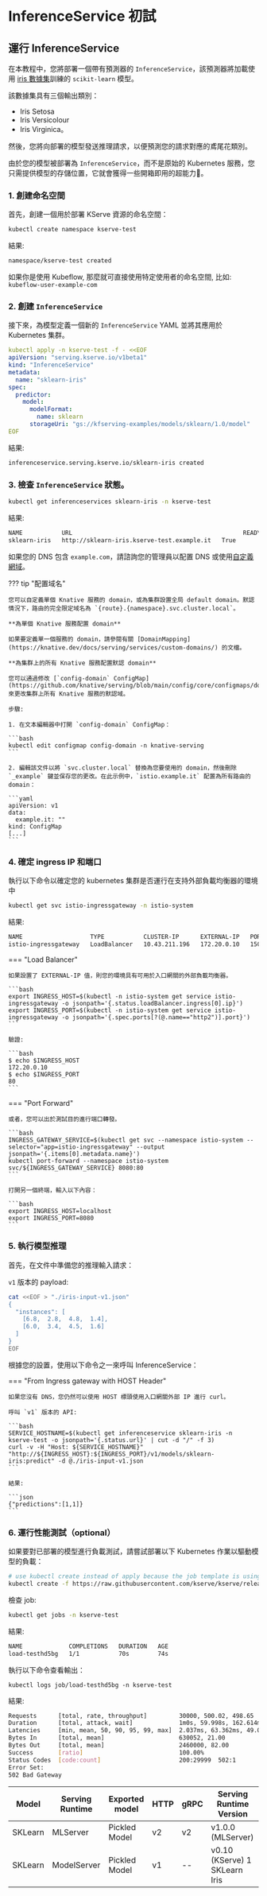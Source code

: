 # InferenceService 初試

## 運行 InferenceService

在本教程中，您將部署一個帶有預測器的 `InferenceService`，該預測器將加載使用 [iris 數據集](https://archive.ics.uci.edu/ml/datasets/iris)訓練的 `scikit-learn` 模型。

該數據集具有三個輸出類別：

- Iris Setosa
- Iris Versicolour
- Iris Virginica。

然後，您將向部署的模型發送推理請求，以便預測您的請求對應的鳶尾花類別。

由於您的模型被部署為 `InferenceService`，而不是原始的 Kubernetes 服務，您只需提供模型的存儲位置，它就會獲得一些開箱即用的超能力🚀。


### 1. 創建命名空間

首先，創建一個用於部署 KServe 資源的命名空間：

```bash
kubectl create namespace kserve-test
```

結果:

```bash
namespace/kserve-test created
```

如果你是使用 Kubeflow, 那麼就可直接使用特定使用者的命名空間, 比如: `kubeflow-user-example-com`

### 2. 創建 `InferenceService`

接下來，為模型定義一個新的 `InferenceService` YAML 並將其應用於 Kubernetes 集群。

```yaml
kubectl apply -n kserve-test -f - <<EOF
apiVersion: "serving.kserve.io/v1beta1"
kind: "InferenceService"
metadata:
  name: "sklearn-iris"
spec:
  predictor:
    model:
      modelFormat:
        name: sklearn
      storageUri: "gs://kfserving-examples/models/sklearn/1.0/model"
EOF
```

結果:

```bash
inferenceservice.serving.kserve.io/sklearn-iris created
```

### 3. 檢查 `InferenceService` 狀態。

```bash
kubectl get inferenceservices sklearn-iris -n kserve-test
```

結果:

```bash
NAME           URL                                                READY   PREV   LATEST   PREVROLLEDOUTREVISION   LATESTREADYREVISION                    AGE
sklearn-iris   http://sklearn-iris.kserve-test.example.it   True           100                              sklearn-iris-predictor-default-00001   27m
```

如果您的 DNS 包含 `example.com`，請諮詢您的管理員以配置 DNS 或使用[自定義網域](https://knative.dev/docs/serving/using-a-custom-domain)。

??? tip "配置域名"

    您可以自定義單個 Knative 服務的 domain，或為集群設置全局 default domain。默認情況下，路由的完全限定域名為 `{route}.{namespace}.svc.cluster.local`。

    **為單個 Knative 服務配置 domain**

    如果要定義單一個服務的 domain，請參閱有關 [DomainMapping](https://knative.dev/docs/serving/services/custom-domains/) 的文檔。

    **為集群上的所有 Knative 服務配置默認 domain**

    您可以通過修改 [`config-domain` ConfigMap](https://github.com/knative/serving/blob/main/config/core/configmaps/domain.yaml) 來更改集群上所有 Knative 服務的默認域。

    步驟:

    1. 在文本編輯器中打開 `config-domain` ConfigMap：

    ```bash
    kubectl edit configmap config-domain -n knative-serving
    ```

    2. 編輯該文件以將 `svc.cluster.local` 替換為您要使用的 domain，然後刪除 `_example` 鍵並保存您的更改。在此示例中，`istio.example.it` 配置為所有路由的 domain：

    ```yaml
    apiVersion: v1
    data:
      example.it: ""
    kind: ConfigMap
    [...]
    ```


### 4. 確定 ingress IP 和端口

執行以下命令以確定您的 kubernetes 集群是否運行在支持外部負載均衡器的環境中

```bash
kubectl get svc istio-ingressgateway -n istio-system
```

結果:

```bash
NAME                   TYPE           CLUSTER-IP      EXTERNAL-IP   PORT(S)                                                                      AGE
istio-ingressgateway   LoadBalancer   10.43.211.196   172.20.0.10   15021:30544/TCP,80:30665/TCP,443:31348/TCP,31400:30165/TCP,15443:30738/TCP   8d
```

=== "Load Balancer"

    如果設置了 EXTERNAL-IP 值，則您的環境具有可用於入口網關的外部負載均衡器。

    ```bash
    export INGRESS_HOST=$(kubectl -n istio-system get service istio-ingressgateway -o jsonpath='{.status.loadBalancer.ingress[0].ip}')
    export INGRESS_PORT=$(kubectl -n istio-system get service istio-ingressgateway -o jsonpath='{.spec.ports[?(@.name=="http2")].port}')
    ```

    驗證:

    ```bash
    $ echo $INGRESS_HOST
    172.20.0.10
    $ echo $INGRESS_PORT
    80
    ```

=== "Port Forward"

    或者，您可以出於測試目的進行端口轉發。

    ```bash
    INGRESS_GATEWAY_SERVICE=$(kubectl get svc --namespace istio-system --selector="app=istio-ingressgateway" --output jsonpath='{.items[0].metadata.name}')
    kubectl port-forward --namespace istio-system svc/${INGRESS_GATEWAY_SERVICE} 8080:80
    ```

    打開另一個終端，輸入以下內容：

    ```bash
    export INGRESS_HOST=localhost
    export INGRESS_PORT=8080
    ```

### 5. 執行模型推理

首先，在文件中準備您的推理輸入請求：

`v1` 版本的 payload:

```bash
cat <<EOF > "./iris-input-v1.json"
{
  "instances": [
    [6.8,  2.8,  4.8,  1.4],
    [6.0,  3.4,  4.5,  1.6]
  ]
}
EOF
```


根據您的設置，使用以下命令之一來呼叫 InferenceService：

=== "From Ingress gateway with HOST Header"

    如果您沒有 DNS，您仍然可以使用 HOST 標頭使用入口網關外部 IP 進行 curl。

    呼叫 `v1` 版本的 API:

    ```bash
    SERVICE_HOSTNAME=$(kubectl get inferenceservice sklearn-iris -n kserve-test -o jsonpath='{.status.url}' | cut -d "/" -f 3)
    curl -v -H "Host: ${SERVICE_HOSTNAME}" "http://${INGRESS_HOST}:${INGRESS_PORT}/v1/models/sklearn-iris:predict" -d @./iris-input-v1.json
    ```

    結果:

    ```json
    {"predictions":[1,1]}
    ```

### 6. 運行性能測試（optional）

如果要對已部署的模型進行負載測試，請嘗試部署以下 Kubernetes 作業以驅動模型的負載：

```bash
# use kubectl create instead of apply because the job template is using generateName which doesn't work with kubectl apply
kubectl create -f https://raw.githubusercontent.com/kserve/kserve/release-0.8/docs/samples/v1beta1/sklearn/v1/perf.yaml -n kserve-test
```

檢查 job:

```bash
kubectl get jobs -n kserve-test
```

結果:

```bash
NAME             COMPLETIONS   DURATION   AGE
load-testhd5bg   1/1           70s        74s
```

執行以下命令查看輸出：

```
kubectl logs job/load-testhd5bg -n kserve-test
```

結果:

```bash
Requests      [total, rate, throughput]         30000, 500.02, 498.65
Duration      [total, attack, wait]             1m0s, 59.998s, 162.614ms
Latencies     [min, mean, 50, 90, 95, 99, max]  2.037ms, 63.362ms, 49.049ms, 107.261ms, 145.613ms, 197.936ms, 395.942ms
Bytes In      [total, mean]                     630052, 21.00
Bytes Out     [total, mean]                     2460000, 82.00
Success       [ratio]                           100.00%
Status Codes  [code:count]                      200:29999  502:1  
Error Set:
502 Bad Gateway
```

|Model |Serving Runtime	|Exported model	|HTTP	|gRPC	|Serving Runtime Version|
|------|----------------|---------------|-----|-----|-----------------------|
|SKLearn |MLServer	|Pickled Model	|v2	|v2	|v1.0.0 (MLServer)|
|SKLearn |ModelServer	|Pickled Model	|v1	|--	|v0.10 (KServe)	1	SKLearn Iris|